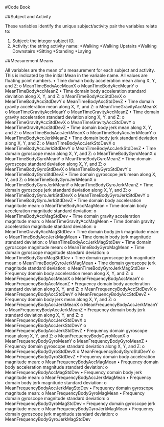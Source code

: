 #Code Book

##Subject and Activity

These variables identify the unique subject/activity pair the variables relate to:

1. Subject: the integer subject ID.
2. Activity: the string activity name:
*Walking
*Walking Upstairs
*Walking Downstairs
*Sitting
*Standing
*Laying

##Measurement Means

All variables are the mean of a measurement for each subject and activity. This is indicated by the initial Mean in the variable name. All values are floating point numbers.
•	Time domain body acceleration mean along X, Y, and Z:
o	MeanTimeBodyAccMeanX
o	MeanTimeBodyAccMeanY
o	MeanTimeBodyAccMeanZ
•	Time domain body acceleration standard deviation along X, Y, and Z:
o	MeanTimeBodyAccStdDevX
o	MeanTimeBodyAccStdDevY
o	MeanTimeBodyAccStdDevZ
•	Time domain gravity acceleration mean along X, Y, and Z:
o	MeanTimeGravityAccMeanX
o	MeanTimeGravityAccMeanY
o	MeanTimeGravityAccMeanZ
•	Time domain gravity acceleration standard deviation along X, Y, and Z:
o	MeanTimeGravityAccStdDevX
o	MeanTimeGravityAccStdDevY
o	MeanTimeGravityAccStdDevZ
•	Time domain body jerk mean along X, Y, and Z:
o	MeanTimeBodyAccJerkMeanX
o	MeanTimeBodyAccJerkMeanY
o	MeanTimeBodyAccJerkMeanZ
•	Time domain body jerk standard deviation along X, Y, and Z:
o	MeanTimeBodyAccJerkStdDevX
o	MeanTimeBodyAccJerkStdDevY
o	MeanTimeBodyAccJerkStdDevZ
•	Time domain gyroscope mean along X, Y, and Z:
o	MeanTimeBodyGyroMeanX
o	MeanTimeBodyGyroMeanY
o	MeanTimeBodyGyroMeanZ
•	Time domain gyroscope standard deviation along X, Y, and Z:
o	MeanTimeBodyGyroStdDevX
o	MeanTimeBodyGyroStdDevY
o	MeanTimeBodyGyroStdDevZ
•	Time domain gyroscope jerk mean along X, Y, and Z:
o	MeanTimeBodyGyroJerkMeanX
o	MeanTimeBodyGyroJerkMeanY
o	MeanTimeBodyGyroJerkMeanZ
•	Time domain gyroscope jerk standard deviation along X, Y, and Z:
o	MeanTimeBodyGyroJerkStdDevX
o	MeanTimeBodyGyroJerkStdDevY
o	MeanTimeBodyGyroJerkStdDevZ
•	Time domain body acceleration magnitude mean:
o	MeanTimeBodyAccMagMean
•	Time domain body acceleration magnitude standard deviation:
o	MeanTimeBodyAccMagStdDev
•	Time domain gravity acceleration magnitude mean:
o	MeanTimeGravityAccMagMean
•	Time domain gravity acceleration magnitude standard deviation:
o	MeanTimeGravityAccMagStdDev
•	Time domain body jerk magnitude mean:
o	MeanTimeBodyAccJerkMagMean
•	Time domain body jerk magnitude standard deviation:
o	MeanTimeBodyAccJerkMagStdDev
•	Time domain gyroscope magnitude mean:
o	MeanTimeBodyGyroMagMean
•	Time domain gyroscope magnitude standard deviation:
o	MeanTimeBodyGyroMagStdDev
•	Time domain gyroscope jerk magnitude mean:
o	MeanTimeBodyGyroJerkMagMean
•	Time domain gyroscope jerk magnitude standard deviation:
o	MeanTimeBodyGyroJerkMagStdDev
•	Frequency domain body acceleration mean along X, Y, and Z:
o	MeanFrequencyBodyAccMeanX
o	MeanFrequencyBodyAccMeanY
o	MeanFrequencyBodyAccMeanZ
•	Frequency domain body acceleration standard deviation along X, Y, and Z:
o	MeanFrequencyBodyAccStdDevX
o	MeanFrequencyBodyAccStdDevY
o	MeanFrequencyBodyAccStdDevZ
•	Frequency domain body jerk mean along X, Y, and Z:
o	MeanFrequencyBodyAccJerkMeanX
o	MeanFrequencyBodyAccJerkMeanY
o	MeanFrequencyBodyAccJerkMeanZ
•	Frequency domain body jerk standard deviation along X, Y, and Z:
o	MeanFrequencyBodyAccJerkStdDevX
o	MeanFrequencyBodyAccJerkStdDevY
o	MeanFrequencyBodyAccJerkStdDevZ
•	Frequency domain gyroscope mean along X, Y, and Z:
o	MeanFrequencyBodyGyroMeanX
o	MeanFrequencyBodyGyroMeanY
o	MeanFrequencyBodyGyroMeanZ
•	Frequency domain gyroscope standard deviation along X, Y, and Z:
o	MeanFrequencyBodyGyroStdDevX
o	MeanFrequencyBodyGyroStdDevY
o	MeanFrequencyBodyGyroStdDevZ
•	Frequency domain body acceleration magnitude mean:
o	MeanFrequencyBodyAccMagMean
•	Frequency domain body acceleration magnitude standard deviation:
o	MeanFrequencyBodyAccMagStdDev
•	Frequency domain body jerk magnitude mean:
o	MeanFrequencyBodyAccJerkMagMean
•	Frequency domain body jerk magnitude standard deviation:
o	MeanFrequencyBodyAccJerkMagStdDev
•	Frequency domain gyroscope magnitude mean:
o	MeanFrequencyBodyGyroMagMean
•	Frequency domain gyroscope magnitude standard deviation:
o	MeanFrequencyBodyGyroMagStdDev
•	Frequency domain gyroscope jerk magnitude mean:
o	MeanFrequencyBodyGyroJerkMagMean
•	Frequency domain gyroscope jerk magnitude standard deviation:
o	MeanFrequencyBodyGyroJerkMagStdDev
